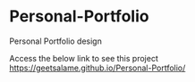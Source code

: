# Personal-Portfolio
Personal Portfolio design

Access the below link to see this project
https://geetsalame.github.io/Personal-Portfolio/
